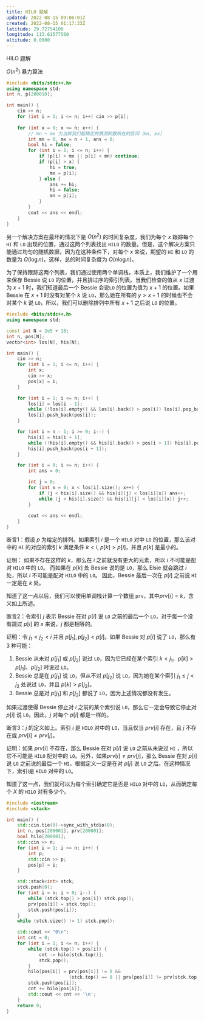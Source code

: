 ```yaml
---
title: HILO 题解
updated: 2022-08-15 09:06:01Z
created: 2022-08-15 01:17:33Z
latitude: 29.72754100
longitude: 113.61577500
altitude: 0.0000
---
```


HILO 题解

$O(n^2)$ 暴力算法
```c++
#include <bits/stdc++.h>
using namespace std;
int n, p[200010];

int main() {
	cin >> n;
	for (int i = 1; i <= n; i++) cin >> p[i];
	
	for (int x = 0; x <= n; x++) {
		// mn ~ mx 为当前我们能确定的猜测的数所在的区间（mn, mx）
		int mn = 0, mx = n + 1, ans = 0;
		bool hi = false;
		for (int i = 1; i <= n; i++) {
			if (p[i] > mx || p[i] < mn) continue;
			if (p[i] > x) {
				hi = true;
				mx = p[i];
			} else {
				ans += hi;
				hi = false;
				mn = p[i];
			}
		}
		cout << ans << endl;
	}
}
```

另一个解决方案在最坏的情况下是 $O(n^2)$ 的时间复杂度，我们为每个 $x$ 跟踪每个 ``HI`` 和 ``LO`` 出现的位置，通过这两个列表找出 ``HILO`` 的数量。但是，这个解决方案只能通过均匀的随机数据，因为在这种条件下，对每个 $x$ 来说，期望的 ``HI`` 和 ``LO`` 的数量为 $O(\log n)$，这样，总的时间复杂度为 $O(n\log n)$。

为了保持跟踪这两个列表，我们通过使用两个单调栈，本质上，我们维护了一个用来保存 Bessie 说  ``LO`` 的位置，并且排过序的索引列表。当我们检查的值从 $x$ 过渡为 $x+1$ 时，我们知道最后一个 Bessie 会说``LO`` 的位置为值为 $x+1$ 的位置。如果 Bessie 在 $x + 1$ 时没有对某个 $k$ 说 ``LO``，那么她在所有的 $y > x + 1$ 的时候也不会对某个 $k$ 说 ``LO``，所以，我们可以删除排列中所有 $x + 1$ 之后说 ``LO`` 的位置。
```c++
#include <bits/stdc++.h>
using namespace std;

const int N = 2e5 + 10;
int n, pos[N];
vector<int> los[N], his[N];

int main() {
    cin >> n;
    for (int i = 1; i <= n; i++) {
        int x;
        cin >> x;
        pos[x] = i;
    }

    for (int i = 1; i <= n; i++) {
        los[i] = los[i - 1];
        while (!los[i].empty() && los[i].back() > pos[i]) los[i].pop_back();
        los[i].push_back(pos[i]);
    }

    for (int i = n - 1; i >= 0; i--) {
        his[i] = his[i + 1];
        while (!his[i].empty() && his[i].back() > pos[i + 1]) his[i].pop_back();
        his[i].push_back(pos[i + 1]);
    }

    for (int i = 0; i <= n; i++) {
        int ans = 0;

        int j = 0;
        for (int x = 0; x < los[i].size(); x++) {
            if (j < his[i].size() && his[i][j] < los[i][x]) ans++;
            while (j < his[i].size() && his[i][j] < los[i][x]) j++;
        }  
        
        cout << ans << endl;
    }
}
```

断言1：假设 $p$ 为给定的排列。如果索引 $i$ 是一个 ``HILO`` 对中 ``LO`` 的位置，那么该对中的 ``HI`` 的对应的索引 $k$ 满足条件 $k < i$, $p[k] > p[i]$，并且 $p[k]$ 是最小的。

证明：
如果不存在这样的 $k$，那么在 $i$ 之前就没有更大的元素，所以 $i$ 不可能是配对 ``HILO`` 中的 ``LO``。
而如果在 $p[k]$ 处 Bessie 说的是 ``LO``，那么 Elsie 就会跳过 $i$ 处，所以 $i$ 不可能是配对 ``HILO`` 中的 ``LO``。
因此，Bessie 最后一次在 $p[i]$ 之前说 ``HI`` 一定是在 $k$ 处。

知道了这一点以后，我们可以使用单调栈计算一个数组 ``prv``，其中$prv[i]=k$，含义如上所述。

断言2：令索引 $j$ 表示 Bessie 在对 $p[i]$ 说 ``LO`` 之前的最后一个 ``LO``，对于每一个没有跳过 $p[i]$ 的 $x$ 来说，$j$ 都是相等的。

证明：令 $j_1 < j_2 < i$ 并且 $p[j_1], p[j_2] < p[i]$。如果 Bessie 对 $p[i]$ 说了 ``LO``，那么有 $3$ 种可能：
1. Bessie 从未对 $p[j_1]$ 或 $p[j_2]$ 说过 ``LO``，因为它已经在某个索引 $k < j_1$，$p[k]>p[j_1]、p[j_2]$ 时说过 ``LO``。
2. Bessie 总是在 $p[j_1]$ 说 ``LO``，但从不对 $p[j_2]$ 说 ``LO``，因为她在某个索引 $j_1 \le j < j_2$ 处说过 ``LO``，并且 $p[k]>p[j_2]$。
3. Bessie 总是对 $p[j_1]$ 和 $p[j_2]$ 都说了 ``LO``，因为上述情况都没有发生。

如果过渡使得 Bessie 停止对 $i$ 之前的某个索引说 ``LO``，那么它一定会导致它停止对 $p[i]$ 说 ``LO``。因此，$j$ 对每个 $p[i]$ 都是一样的。

断言3：$j$ 的定义如上。索引 $i$ 是 ``HILO`` 对中的 ``LO``，当且仅当 $prv[i]$ 存在，且 $j$ 不存在或 $prv[i] \neq prv[j]$。

证明：如果 $prv[i]$ 不存在，那么 Bessie 在对 $p[i]$ 说 ``LO`` 之前从未说过 ``HI`` ，所以它不可能是 ``HILO`` 配对中的 ``LO``。另外，如果$prv[i]≠prv[j]$，那么 Bessie 在对 $p[i]$ 说 ``LO`` 之前说的最后一个 ``HI``，根据定义一定是在对 $p[j]$ 说  ``LO`` 之后。在这种情况下，索引i是 ``HILO`` 对中的 ``LO``。

知道了这一点，我们就可以为每个索引确定它是否是  ``HILO`` 对中的 ``LO``，从而确定每个 $X$ 的 ``HILO`` 对有多少个。

```c++
#include <iostream>
#include <stack>

int main() {
    std::cin.tie(0)->sync_with_stdio(0);
    int n, pos[200001], prv[200001];
    bool hilo[200001];
    std::cin >> n;
    for (int i = 1; i <= n; i++) {
        int p;
        std::cin >> p;
        pos[p] = i;
    }

    std::stack<int> stck;
    stck.push(0);
    for (int i = n; i > 0; i--) {
        while (stck.top() > pos[i]) stck.pop();
        prv[pos[i]] = stck.top();
        stck.push(pos[i]);
    }
    while (stck.size() != 1) stck.pop();

    std::cout << "0\n";
    int cnt = 0;
    for (int i = 1; i <= n; i++) {
        while (stck.top() > pos[i]) {
            cnt -= hilo[stck.top()];
            stck.pop();
        }
        hilo[pos[i]] = prv[pos[i]] != 0 &&
                       (stck.top() == 0 || prv[pos[i]] != prv[stck.top()]);
        stck.push(pos[i]);
        cnt += hilo[pos[i]];
        std::cout << cnt << '\n';
    }
    return 0;
}
```






